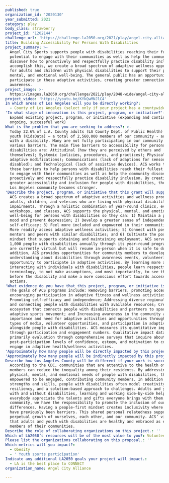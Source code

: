 ```yaml
---
published: true
organization_id: '2020130'
year_submitted: 2021
category: play
body_class: strawberry
project_id: '1202144'
challenge_url: 'https://challenge.la2050.org/2021/play/angel-city-alliance/'
title: Building Accessibility For Persons With Disabilities
project_summary: >-
  Angel City Sports supports people with disabilities reaching their fullest
  potential to engage with their communities as well as help the community
  discover how to proactively and respectfully practice disability inclusion. To
  accomplish this, we create a broad spectrum of adaptive wellness opportunities
  for adults and children with physical disabilities to support their physical,
  mental, and emotional well-being. The general public has an opportunity to
  participate in these adaptive activities, creating greater connection and
  awareness.
project_image: >-
  https://images.la2050.org/challenge/2021/play/2048-wide/angel-city-alliance.jpg
project_video: 'https://youtu.be/KYkQwMNJlC4'
In which areas of Los Angeles will you be directly working?:
  - County of Los Angeles (select only if your project has a countywide benefit)
'In what stage of innovation is this project, program, or initiative?': >-
  Expand existing project, program, or initiative (expanding and continuing
  ongoing, successful work)
What is the problem that you are seeking to address?: >-
  Today 22.6% of L.A. County adults (LA County Dept. of Public Health) and 3% of
  youth (KidsData) – a total of 2,560,000 members of our community - are living
  with a disability. Many are not fully participating in our community due to
  various barriers. The main five barriers to accessibility for persons with
  disabilities are: Attitudinal (how they are perceived by others and
  themselves); Systemic (policies, procedures, and practices); Physical (lack of
  adaptive modifications); Communications (lack of adaptions for sensory
  disabled); and Technological (lack of assistive devices). ACS works to reduce
  these barriers to help persons with disabilities reach their fullest potential
  to engage with their communities as well as help the community discover how to
  proactively and respectfully practice disability inclusion. By creating
  greater accessibility and inclusion for people with disabilities, the entire
  Los Angeles community becomes stronger.
'Describe the project, program, or initiative that this grant will support to address the problem identified.': >-
  ACS creates a broad spectrum of adaptive activities and wellness programs for
  adults, children, and veterans who are living with physical disabilities and
  impairments. Through a holistic combination of year-round clinics, events,
  workshops, and classes, ACS supports the physical, mental, and emotional
  well-being for persons with disabilities so they can: 1) Maintain a positive
  mood and prevent depression; 2) Develop a greater sense of independence and
  self-efficacy; 3) Feel more included and empowered in their communities; 4)
  More readily access adaptive wellness activities; 5) Connect with positive
  mentors and peers with similar disabilities; and 6) Cultivate the positive
  mindset that supports obtaining and maintaining employment. ACS serves over
  1,000 people with disabilities annually through its year-round programs which
  are currently virtual but will resume in-person when it is safe to do so. In
  addition, ACS provides opportunities for community members to develop greater
  understanding about disabilities through awareness events, volunteering, and
  opportunity to participate in adaptive activities. By learning more about and
  interacting with individuals with disabilities, people learn respectful
  terminology, to not make assumptions, and most importantly, to see the person
  before the disability and make a more conscious effort towards accessible
  actions.
'What evidence do you have that this project, program, or initiative is or will be successful, and how will you define and measure success?': >-
  The goals of ACS programs include: Removing barriers, promoting access, and
  encouraging participation in adaptive fitness and wellness activities;
  Promoting self-efficacy and independence; Addressing diverse regional needs
  and connecting people with disabilities with available resources; Creating an
  ecosystem that connects people with disabilities and partners to spark the
  adaptive sports movement; and Increasing awareness in the community around the
  importance and need for adaptive activities and opportunities through various
  types of media, volunteer opportunities, and participation in adaptive events
  alongside people with disabilities. ACS measures its quantitative impact
  through participation and engagement numbers. Qualitative impact data is
  primarily evaluation through comprehensive surveys that inquire about
  post-participation levels of confidence, esteem, and motivation to continue to
  engage in adaptive health/wellness activities.
'Approximately how many people will be directly impacted by this project, program, or initiative?': '6600'
'Approximately how many people will be indirectly impacted by this project, program, or initiative?': '6000'
Describe how Los Angeles County will be different if your work is successful.: >-
  According to the CDC, communities that are attentive to the health of its
  members can reduce the inequality among their residents. By addressing the
  physical, mental, and emotional needs of people with disabilities, they are
  empowered to be engaged, contributing community members. In addition to their
  strengths and skills, people with disabilities often model creativity,
  resiliency, and a solution-based approach to challenges. Adults and youth,
  with and without disabilities, learning and working side-by-side helps
  everybody appreciate the talents and gifts everyone brings with them. As a
  community, we have the responsibility to promote the inclusion of our
  differences. Having a people-first mindset creates inclusivity where there
  have previously been barriers. This shared personal relatedness supports
  perpetual growth of ourselves, each other, and our community. ACS’ vision is
  that adults and youth with disabilities are healthy and embraced as equal
  members of their communities.
Describe the role of collaborating organizations on this project.: ''
Which of LA2050’s resources will be of the most value to you?: Volunteer recruitment
Please list the organizations collaborating on this proposal.: ''
Which metrics will you impact?:
  - Obesity
  - ' Youth sports participation'
Indicate any additional LA2050 goals your project will impact.:
  - LA is the best place to CONNECT
organization_name: Angel City Alliance

---
```


